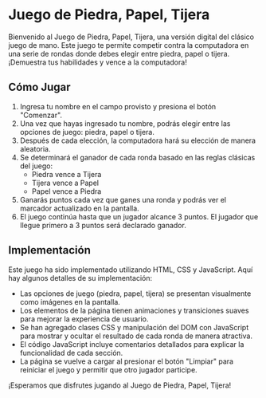 # Juego de Piedra, Papel, Tijera

Bienvenido al Juego de Piedra, Papel, Tijera, una versión digital del clásico juego de mano. Este juego te permite competir contra la computadora en una serie de rondas donde debes elegir entre piedra, papel o tijera. ¡Demuestra tus habilidades y vence a la computadora!

## Cómo Jugar

1. Ingresa tu nombre en el campo provisto y presiona el botón "Comenzar".
2. Una vez que hayas ingresado tu nombre, podrás elegir entre las opciones de juego: piedra, papel o tijera.
3. Después de cada elección, la computadora hará su elección de manera aleatoria.
4. Se determinará el ganador de cada ronda basado en las reglas clásicas del juego:
   - Piedra vence a Tijera
   - Tijera vence a Papel
   - Papel vence a Piedra
5. Ganarás puntos cada vez que ganes una ronda y podrás ver el marcador actualizado en la pantalla.
6. El juego continúa hasta que un jugador alcance 3 puntos. El jugador que llegue primero a 3 puntos será declarado ganador.

## Implementación

Este juego ha sido implementado utilizando HTML, CSS y JavaScript. Aquí hay algunos detalles de su implementación:

- Las opciones de juego (piedra, papel, tijera) se presentan visualmente como imágenes en la pantalla.
- Los elementos de la página tienen animaciones y transiciones suaves para mejorar la experiencia de usuario.
- Se han agregado clases CSS y manipulación del DOM con JavaScript para mostrar y ocultar el resultado de cada ronda de manera atractiva.
- El código JavaScript incluye comentarios detallados para explicar la funcionalidad de cada sección.
- La página se vuelve a cargar al presionar el botón "Limpiar" para reiniciar el juego y permitir que otro jugador participe.

¡Esperamos que disfrutes jugando al Juego de Piedra, Papel, Tijera!


